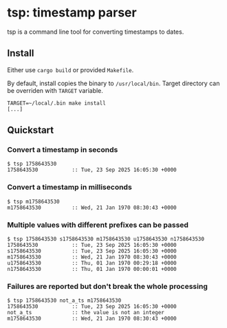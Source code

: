 # tsp: timestamp parser

tsp is a command line tool for converting timestamps to dates.

## Install

Either use `cargo build` or provided `Makefile`.

By default, install copies the binary to `/usr/local/bin`. Target directory can be overriden with `TARGET` variable.

```console
TARGET=~/local/.bin make install
[...]
```

## Quickstart

### Convert a timestamp in seconds

```console
$ tsp 1758643530
1758643530           :: Tue, 23 Sep 2025 16:05:30 +0000
```

### Convert a timestamp in milliseconds

```console
$ tsp m1758643530
m1758643530          :: Wed, 21 Jan 1970 08:30:43 +0000
```

### Multiple values with different prefixes can be passed

```console
$ tsp 1758643530 s1758643530 m1758643530 u1758643530 n1758643530
1758643530           :: Tue, 23 Sep 2025 16:05:30 +0000
s1758643530          :: Tue, 23 Sep 2025 16:05:30 +0000
m1758643530          :: Wed, 21 Jan 1970 08:30:43 +0000
u1758643530          :: Thu, 01 Jan 1970 00:29:18 +0000
n1758643530          :: Thu, 01 Jan 1970 00:00:01 +0000
```

### Failures are reported but don't break the whole processing

```console
$ tsp 1758643530 not_a_ts m1758643530
1758643530           :: Tue, 23 Sep 2025 16:05:30 +0000
not_a_ts             :: the value is not an integer
m1758643530          :: Wed, 21 Jan 1970 08:30:43 +0000
```
